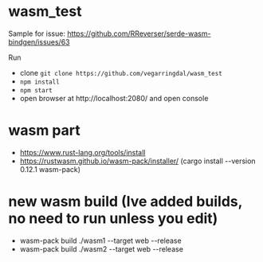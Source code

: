 # wasm_test

Sample for issue:
https://github.com/RReverser/serde-wasm-bindgen/issues/63

Run
* clone `git clone https://github.com/vegarringdal/wasm_test`
* `npm install`
* `npm start`
* open browser at http://localhost:2080/ and open console


# wasm part

-   https://www.rust-lang.org/tools/install
-   https://rustwasm.github.io/wasm-pack/installer/ (cargo install --version 0.12.1 wasm-pack)

# new wasm build (Ive added builds, no need to run unless you edit)

-   wasm-pack build ./wasm1 --target web --release
-   wasm-pack build ./wasm2 --target web --release